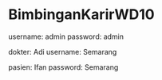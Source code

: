 # BimbinganKarirWD10

username: admin
password: admin

dokter: Adi
username: Semarang

pasien: Ifan
password: Semarang
